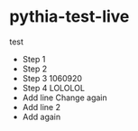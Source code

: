 # pythia-test-live
test
- Step 1
- Step 2
- Step 3 1060920
- Step 4 LOLOLOL
- Add line Change again
- Add line 2
- Add again
